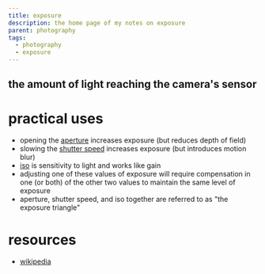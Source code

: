 ```yaml
---
title: exposure
description: the home page of my notes on exposure
parent: photography
tags:
  - photography
  - exposure
---
```

## the amount of light reaching the camera's sensor
# practical uses
- opening the [aperture](aperture.md) increases exposure (but reduces depth of field)
- slowing the [shutter speed](shutter-speed.md) increases exposure (but introduces motion blur)
- [iso](iso.md) is sensitivity to light and works like gain
- adjusting one of these values of exposure will require compensation in one (or both) of the other two values to maintain the same level of exposure
- aperture, shutter speed, and iso together are referred to as "the exposure triangle"
# resources
- [wikipedia](https://en.wikipedia.org/wiki/Exposure_(photography))